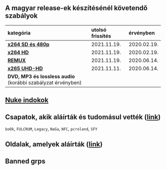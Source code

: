 ## A magyar release-ek készítésénél követendő szabályok
| kategória                                                                                                                    | utolsó frissítés | érvényben   |
| :-                                                                                                                           | :-               | :-          |
| [**x264 SD és 480p**](https://github.com/encoding-hun/rules-and-standards/blob/master/series-and-movies-x264-sd-and-480p.md) | 2021.11.19.      | 2020.02.19. |
| [**x264 HD**](https://github.com/encoding-hun/rules-and-standards/blob/master/series-and-movies-x264-hd.md)                  | 2021.11.19.      | 2020.02.19. |
| [**REMUX**](https://github.com/encoding-hun/rules-and-standards/blob/master/series-and-movies-remux.md)                      | 2021.11.19.      | 2020.06.14. |
| [**x265 UHD-HD**](https://github.com/encoding-hun/rules-and-standards/blob/master/series-and-movies-x265-hd-uhd.md)          | 2021.11.11.      | 2020.06.14. |
| **DVD, MP3 és lossless audio** (korábbi szabályzat érvényben)                                                                |                  |             |

## [**Nuke indokok**](https://github.com/encoding-hun/rules-and-standards/blob/master/nuke_reasons_movies.md)

## Csapatok, akik aláírták és tudomásul vették ([link](https://github.com/encoding-hun/rules-and-standards/issues/14))
`boOk`, `FULCRUM`, `Legacy`, `NaGa`, `NFC`, `pcroland`, `SFY`

## Oldalak, amelyek aláírták ([link](https://github.com/encoding-hun/rules-and-standards/issues/18))

## Banned grps
